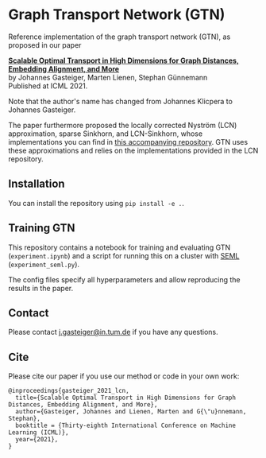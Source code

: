 # Graph Transport Network (GTN)

Reference implementation of the graph transport network (GTN), as proposed in our paper 

**[Scalable Optimal Transport in High Dimensions for Graph Distances, Embedding Alignment, and More](https://www.cs.cit.tum.de/daml/lcn/)**   
by Johannes Gasteiger, Marten Lienen, Stephan Günnemann  
Published at ICML 2021.

Note that the author's name has changed from Johannes Klicpera to Johannes Gasteiger.

The paper furthermore proposed the locally corrected Nyström (LCN) approximation, sparse Sinkhorn, and LCN-Sinkhorn, whose implementations you can find in [this accompanying repository](https://github.com/gasteigerjo/lcn). GTN uses these approximations and relies on the implementations provided in the LCN repository.

## Installation
You can install the repository using `pip install -e .`.

## Training GTN
This repository contains a notebook for training and evaluating GTN (`experiment.ipynb`) and a script for running this on a cluster with [SEML](https://github.com/TUM-DAML/seml) (`experiment_seml.py`).

The config files specify all hyperparameters and allow reproducing the results in the paper.

## Contact
Please contact j.gasteiger@in.tum.de if you have any questions.

## Cite
Please cite our paper if you use our method or code in your own work:

```
@inproceedings{gasteiger_2021_lcn,
  title={Scalable Optimal Transport in High Dimensions for Graph Distances, Embedding Alignment, and More},
  author={Gasteiger, Johannes and Lienen, Marten and G{\"u}nnemann, Stephan},
  booktitle = {Thirty-eighth International Conference on Machine Learning (ICML)},
  year={2021},
}
```
